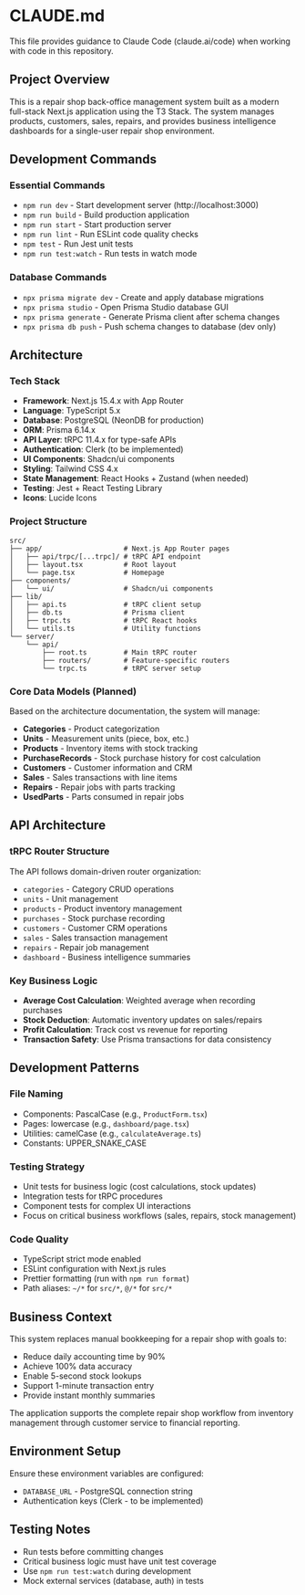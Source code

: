 # CLAUDE.md

This file provides guidance to Claude Code (claude.ai/code) when working with code in this repository.

## Project Overview

This is a repair shop back-office management system built as a modern full-stack Next.js application using the T3 Stack. The system manages products, customers, sales, repairs, and provides business intelligence dashboards for a single-user repair shop environment.

## Development Commands

### Essential Commands
- `npm run dev` - Start development server (http://localhost:3000)
- `npm run build` - Build production application
- `npm run start` - Start production server
- `npm run lint` - Run ESLint code quality checks
- `npm test` - Run Jest unit tests
- `npm run test:watch` - Run tests in watch mode

### Database Commands
- `npx prisma migrate dev` - Create and apply database migrations
- `npx prisma studio` - Open Prisma Studio database GUI
- `npx prisma generate` - Generate Prisma client after schema changes
- `npx prisma db push` - Push schema changes to database (dev only)

## Architecture

### Tech Stack
- **Framework**: Next.js 15.4.x with App Router
- **Language**: TypeScript 5.x
- **Database**: PostgreSQL (NeonDB for production)
- **ORM**: Prisma 6.14.x
- **API Layer**: tRPC 11.4.x for type-safe APIs
- **Authentication**: Clerk (to be implemented)
- **UI Components**: Shadcn/ui components
- **Styling**: Tailwind CSS 4.x
- **State Management**: React Hooks + Zustand (when needed)
- **Testing**: Jest + React Testing Library
- **Icons**: Lucide Icons

### Project Structure
```
src/
├── app/                    # Next.js App Router pages
│   ├── api/trpc/[...trpc]/ # tRPC API endpoint
│   ├── layout.tsx          # Root layout
│   └── page.tsx            # Homepage
├── components/
│   └── ui/                 # Shadcn/ui components
├── lib/
│   ├── api.ts              # tRPC client setup
│   ├── db.ts               # Prisma client
│   ├── trpc.ts             # tRPC React hooks
│   └── utils.ts            # Utility functions
└── server/
    └── api/
        ├── root.ts         # Main tRPC router
        ├── routers/        # Feature-specific routers
        └── trpc.ts         # tRPC server setup
```

### Core Data Models (Planned)
Based on the architecture documentation, the system will manage:
- **Categories** - Product categorization
- **Units** - Measurement units (piece, box, etc.)
- **Products** - Inventory items with stock tracking
- **PurchaseRecords** - Stock purchase history for cost calculation
- **Customers** - Customer information and CRM
- **Sales** - Sales transactions with line items
- **Repairs** - Repair jobs with parts tracking
- **UsedParts** - Parts consumed in repair jobs

## API Architecture

### tRPC Router Structure
The API follows domain-driven router organization:
- `categories` - Category CRUD operations
- `units` - Unit management
- `products` - Product inventory management
- `purchases` - Stock purchase recording
- `customers` - Customer CRM operations
- `sales` - Sales transaction management
- `repairs` - Repair job management
- `dashboard` - Business intelligence summaries

### Key Business Logic
- **Average Cost Calculation**: Weighted average when recording purchases
- **Stock Deduction**: Automatic inventory updates on sales/repairs
- **Profit Calculation**: Track cost vs revenue for reporting
- **Transaction Safety**: Use Prisma transactions for data consistency

## Development Patterns

### File Naming
- Components: PascalCase (e.g., `ProductForm.tsx`)
- Pages: lowercase (e.g., `dashboard/page.tsx`)
- Utilities: camelCase (e.g., `calculateAverage.ts`)
- Constants: UPPER_SNAKE_CASE

### Testing Strategy
- Unit tests for business logic (cost calculations, stock updates)
- Integration tests for tRPC procedures
- Component tests for complex UI interactions
- Focus on critical business workflows (sales, repairs, stock management)

### Code Quality
- TypeScript strict mode enabled
- ESLint configuration with Next.js rules
- Prettier formatting (run with `npm run format`)
- Path aliases: `~/*` for `src/*`, `@/*` for `src/*`

## Business Context

This system replaces manual bookkeeping for a repair shop with goals to:
- Reduce daily accounting time by 90%
- Achieve 100% data accuracy
- Enable 5-second stock lookups
- Support 1-minute transaction entry
- Provide instant monthly summaries

The application supports the complete repair shop workflow from inventory management through customer service to financial reporting.

## Environment Setup

Ensure these environment variables are configured:
- `DATABASE_URL` - PostgreSQL connection string
- Authentication keys (Clerk - to be implemented)

## Testing Notes

- Run tests before committing changes
- Critical business logic must have unit test coverage
- Use `npm run test:watch` during development
- Mock external services (database, auth) in tests